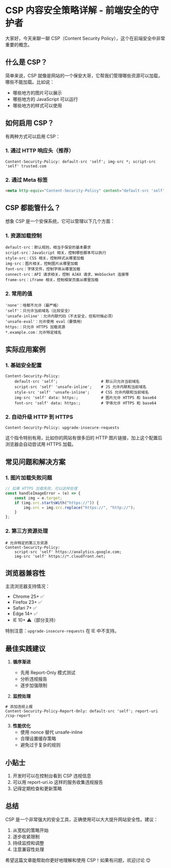 # CSP 内容安全策略详解 - 前端安全的守护者

大家好，今天来聊一聊 CSP（Content Security Policy），这个在前端安全中非常重要的概念。

## 什么是 CSP？

简单来说，CSP 就像是网站的一个保安大哥，它帮我们管理哪些资源可以加载，哪些不能加载。比如说：

-   哪些地方的图片可以展示
-   哪些地方的 JavaScript 可以运行
-   哪些地方的样式可以使用

## 如何启用 CSP？

有两种方式可以启用 CSP：

### 1. 通过 HTTP 响应头（推荐）

```http
Content-Security-Policy: default-src 'self'; img-src *; script-src 'self' trusted.com
```

### 2. 通过 Meta 标签

```html
<meta http-equiv="Content-Security-Policy" content="default-src 'self'; img-src *; script-src 'self' trusted.com" />
```

## CSP 都能管什么？

想象 CSP 是一个安保系统，它可以管理以下几个方面：

### 1. 资源加载控制

```text
default-src：默认规则，相当于保安的基本要求
script-src：JavaScript 相关，控制哪些脚本可以执行
style-src：CSS 相关，控制样式从哪里加载
img-src：图片相关，控制图片从哪里加载
font-src：字体文件，控制字体从哪里加载
connect-src：API 请求相关，控制 AJAX 请求、WebSocket 连接等
frame-src：iframe 相关，控制框架页面从哪里加载
```

### 2. 常用的值

```text
'none'：啥都不允许（最严格）
'self'：只允许当前域名（比较安全）
'unsafe-inline'：允许内联代码（不太安全，但有时候必须）
'unsafe-eval'：允许使用 eval（要慎用）
https:：只允许 HTTPS 加载资源
*.example.com：允许特定域名
```

## 实际应用案例

### 1. 基础安全配置

```http
Content-Security-Policy:
    default-src 'self';                   # 默认只允许当前域名
    script-src 'self' 'unsafe-inline';    # JS 允许内联和当前域名
    style-src 'self' 'unsafe-inline';     # CSS 允许内联和当前域名
    img-src 'self' data: https:;          # 图片允许 HTTPS 和 base64
    font-src 'self' data: https:;         # 字体允许 HTTPS 和 base64
```

### 2. 自动升级 HTTP 到 HTTPS

```http
Content-Security-Policy: upgrade-insecure-requests
```

这个指令特别有用，比如你的网站有很多旧的 HTTP 图片链接，加上这个配置后浏览器会自动尝试用 HTTPS 加载。

## 常见问题和解决方案

### 1. 图片加载失败问题

```javascript
// 如果 HTTPS 加载失败，可以这样处理
const handleImageError = (e) => {
    const img = e.target;
    if (img.src.startsWith("https://")) {
        img.src = img.src.replace("https://", "http://");
    }
};
```

### 2. 第三方资源处理

```http
# 允许特定的第三方资源
Content-Security-Policy:
    script-src 'self' https://analytics.google.com;
    img-src 'self' https://*.cloudfront.net;
```

## 浏览器兼容性

主流浏览器支持情况：

-   Chrome 25+ ✅
-   Firefox 23+ ✅
-   Safari 7+ ✅
-   Edge 14+ ✅
-   IE 10+ ⚠️（部分支持）

特别注意：`upgrade-insecure-requests` 在 IE 中不支持。

## 最佳实践建议

1. **循序渐进**

    - 先用 Report-Only 模式测试
    - 分析违规报告
    - 逐步加强限制

2. **监控处理**

```http
# 添加违规上报
Content-Security-Policy-Report-Only: default-src 'self'; report-uri /csp-report
```

3. **性能优化**
    - 使用 nonce 替代 unsafe-inline
    - 合理设置缓存策略
    - 避免过于复杂的规则

## 小贴士

1. 开发时可以在控制台看到 CSP 违规信息
2. 可以用 report-uri.io 这样的服务收集违规报告
3. 记得定期检查和更新策略

## 总结

CSP 是一个非常强大的安全工具，正确使用可以大大提升网站安全性。建议：

1. 从宽松的策略开始
2. 逐步收紧限制
3. 持续监控和调整
4. 注意兼容性处理

希望这篇文章能帮助你更好地理解和使用 CSP！如果有问题，欢迎讨论 😊
